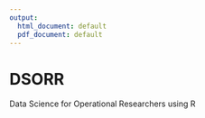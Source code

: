 ```yaml
---
output:
  html_document: default
  pdf_document: default
---
```

# DSORR
Data Science for Operational Researchers using R
